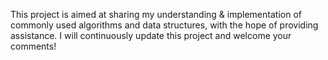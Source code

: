 This project is aimed at sharing my understanding & implementation of commonly used algorithms and data structures, with the hope of providing assistance. I will continuously update this project and welcome your comments!



 

